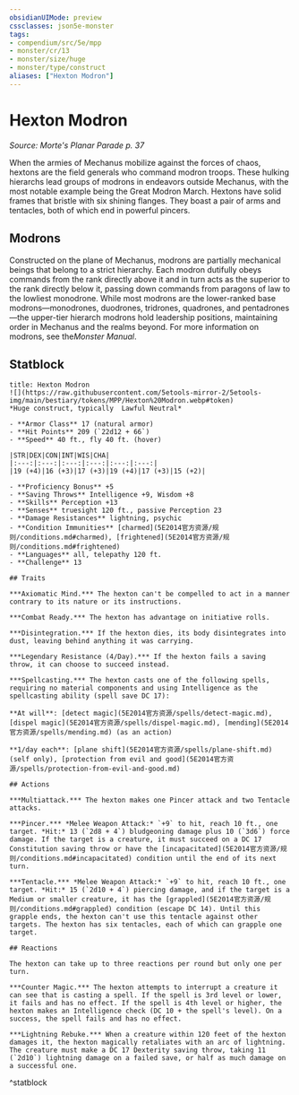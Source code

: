 ```yaml
---
obsidianUIMode: preview
cssclasses: json5e-monster
tags:
- compendium/src/5e/mpp
- monster/cr/13
- monster/size/huge
- monster/type/construct
aliases: ["Hexton Modron"]
---
```

# Hexton Modron
*Source: Morte's Planar Parade p. 37*  

When the armies of Mechanus mobilize against the forces of chaos, hextons are the field generals who command modron troops. These hulking hierarchs lead groups of modrons in endeavors outside Mechanus, with the most notable example being the Great Modron March. Hextons have solid frames that bristle with six shining flanges. They boast a pair of arms and tentacles, both of which end in powerful pincers.

## Modrons

Constructed on the plane of Mechanus, modrons are partially mechanical beings that belong to a strict hierarchy. Each modron dutifully obeys commands from the rank directly above it and in turn acts as the superior to the rank directly below it, passing down commands from paragons of law to the lowliest monodrone. While most modrons are the lower-ranked base modrons—monodrones, duodrones, tridrones, quadrones, and pentadrones—the upper-tier hierarch modrons hold leadership positions, maintaining order in Mechanus and the realms beyond. For more information on modrons, see the*Monster Manual*.

## Statblock

```ad-statblock
title: Hexton Modron
![](https://raw.githubusercontent.com/5etools-mirror-2/5etools-img/main/bestiary/tokens/MPP/Hexton%20Modron.webp#token)
*Huge construct, typically  Lawful Neutral*

- **Armor Class** 17 (natural armor)
- **Hit Points** 209 (`22d12 + 66`)
- **Speed** 40 ft., fly 40 ft. (hover)

|STR|DEX|CON|INT|WIS|CHA|
|:---:|:---:|:---:|:---:|:---:|:---:|
|19 (+4)|16 (+3)|17 (+3)|19 (+4)|17 (+3)|15 (+2)|

- **Proficiency Bonus** +5
- **Saving Throws** Intelligence +9, Wisdom +8
- **Skills** Perception +13
- **Senses** truesight 120 ft., passive Perception 23
- **Damage Resistances** lightning, psychic
- **Condition Immunities** [charmed](5E2014官方资源/规则/conditions.md#charmed), [frightened](5E2014官方资源/规则/conditions.md#frightened)
- **Languages** all, telepathy 120 ft.
- **Challenge** 13

## Traits

***Axiomatic Mind.*** The hexton can't be compelled to act in a manner contrary to its nature or its instructions.

***Combat Ready.*** The hexton has advantage on initiative rolls.

***Disintegration.*** If the hexton dies, its body disintegrates into dust, leaving behind anything it was carrying.

***Legendary Resistance (4/Day).*** If the hexton fails a saving throw, it can choose to succeed instead.

***Spellcasting.*** The hexton casts one of the following spells, requiring no material components and using Intelligence as the spellcasting ability (spell save DC 17):

**At will**: [detect magic](5E2014官方资源/spells/detect-magic.md), [dispel magic](5E2014官方资源/spells/dispel-magic.md), [mending](5E2014官方资源/spells/mending.md) (as an action)

**1/day each**: [plane shift](5E2014官方资源/spells/plane-shift.md) (self only), [protection from evil and good](5E2014官方资源/spells/protection-from-evil-and-good.md)

## Actions

***Multiattack.*** The hexton makes one Pincer attack and two Tentacle attacks.

***Pincer.*** *Melee Weapon Attack:* `+9` to hit, reach 10 ft., one target. *Hit:* 13 (`2d8 + 4`) bludgeoning damage plus 10 (`3d6`) force damage. If the target is a creature, it must succeed on a DC 17 Constitution saving throw or have the [incapacitated](5E2014官方资源/规则/conditions.md#incapacitated) condition until the end of its next turn.

***Tentacle.*** *Melee Weapon Attack:* `+9` to hit, reach 10 ft., one target. *Hit:* 15 (`2d10 + 4`) piercing damage, and if the target is a Medium or smaller creature, it has the [grappled](5E2014官方资源/规则/conditions.md#grappled) condition (escape DC 14). Until this grapple ends, the hexton can't use this tentacle against other targets. The hexton has six tentacles, each of which can grapple one target.

## Reactions

The hexton can take up to three reactions per round but only one per turn.

***Counter Magic.*** The hexton attempts to interrupt a creature it can see that is casting a spell. If the spell is 3rd level or lower, it fails and has no effect. If the spell is 4th level or higher, the hexton makes an Intelligence check (DC 10 + the spell's level). On a success, the spell fails and has no effect.

***Lightning Rebuke.*** When a creature within 120 feet of the hexton damages it, the hexton magically retaliates with an arc of lightning. The creature must make a DC 17 Dexterity saving throw, taking 11 (`2d10`) lightning damage on a failed save, or half as much damage on a successful one.
```
^statblock